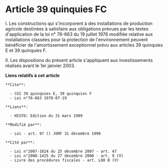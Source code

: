 # Article 39 quinquies FC

I. Les constructions qui s'incorporent à des installations de production agricole destinées à satisfaire aux obligations
prévues par les textes d'application de la loi n° 76-663 du 19 juillet 1976 modifiée relative aux installations classées pour
la protection de l'environnement peuvent bénéficier de l'amortissement exceptionnel prévu aux articles 39 quinquies E et 39
quinquies F.

II. Les dispositions du présent article s'appliquent aux investissements réalisés avant le 1er janvier 2003.

**Liens relatifs à cet article**

	**Cite**:

	  - CGI 39 quinquies E, 39 quinquies F
	  - Loi n°76-663 1976-07-19

	**Liens**:

	  - HISTO: Edition du 31 mars 1999

	**Modifié par**:

	  - Loi - art. 97 () JORF 31 décembre 1998

	**Cité par**:

	  - Loi n°2007-1824 du 25 décembre 2007 - art. 47
	  - Loi n°2008-1425 du 27 décembre 2008 - art. 9 (V)
	  - Livre des procédures fiscales - art. L80 B (V)
